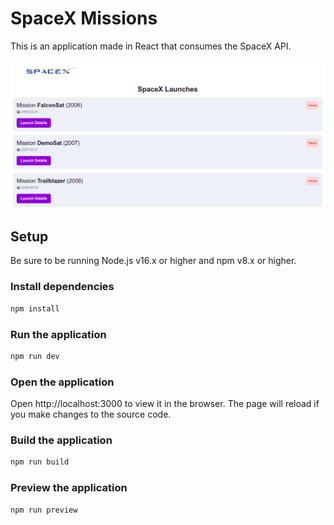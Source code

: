 # SpaceX Missions

This is an application made in React that consumes the SpaceX API.

![WebApp](./docs/app.png)

## Setup

Be sure to be running Node.js v16.x or higher and npm v8.x or higher.

### Install dependencies

```bash
npm install
```

### Run the application

```bash
npm run dev
```

### Open the application

Open http://localhost:3000 to view it in the browser. The page will reload if you make changes to the source code.


### Build the application

```bash
npm run build
```

### Preview the application

```bash
npm run preview
```
